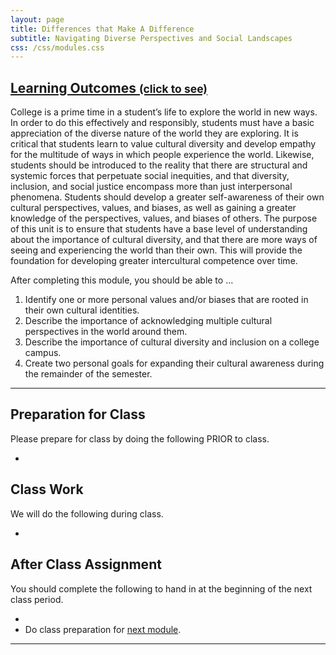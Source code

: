 ```yaml
---
layout: page
title: Differences that Make A Difference
subtitle: Navigating Diverse Perspectives and Social Landscapes
css: /css/modules.css
---
```


<div class="panel-group-ILOs">
  <div class="panel panel-default">
    <div class="panel-heading">
      <h2 class="panel-title">
        <a data-toggle="collapse" href="#ILOs">Learning Outcomes <small>(click to see)</small></a>
      </h2>
    </div>
    <div id="ILOs" class="panel-collapse collapse">
      <div class="panel-body">
<p>College is a prime time in a student’s life to explore the world in new ways. In order to do this effectively and responsibly, students must have a basic appreciation of the diverse nature of the world they are exploring. It is critical that students learn to value cultural diversity and develop empathy for the multitude of ways in which people experience the world. Likewise, students should be introduced to the reality that there are structural and systemic forces that perpetuate social inequities, and that diversity, inclusion, and social justice encompass more than just interpersonal phenomena. Students should develop a greater self-awareness of their own cultural perspectives, values, and biases, as well as gaining a greater knowledge of the perspectives, values, and biases of others. The purpose of this unit is to ensure that students have a base level of understanding about the importance of cultural diversity, and that there are more ways of seeing and experiencing the world than their own. This will provide the foundation for developing greater intercultural competence over time.</p>

<p>After completing this module, you should be able to ...</p>

<ol>
  <li>Identify one or more personal values and/or biases that are rooted in their own cultural identities.</li>
  <li>Describe the importance of acknowledging multiple cultural perspectives in the world around them.</li>
  <li>Describe the importance of cultural diversity and inclusion on a college campus.</li>
  <li>Create two personal goals for expanding their cultural awareness during the remainder of the semester.</li>
</ol>
      </div>
    </div>
  </div>
</div>

----

## Preparation for Class

Please prepare for class by doing the following PRIOR to class.

* 

## Class Work

We will do the following during class.

* 

## After Class Assignment

You should complete the following to hand in at the beginning of the next class period.

* 
* Do class preparation for [next module](../Careers).

----
